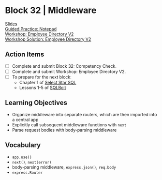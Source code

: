 # Block 32 | Middleware

[Slides](https://docs.google.com/presentation/d/e/2PACX-1vRbdqycby2M5U6ZbrmNlV-CIB98OW4XaygV8gM1E_9pbwspakiCr3vx3H4T946MUGALr_Z7C30lkdoJ/pub?start=false&loop=false&delayms=3000)\
[Guided Practice: Notepad](https://github.com/FullstackAcademy/Unit4.Notepad)\
[Workshop: Employee Directory V2](https://github.com/FullstackAcademy/Unit4.EmployeeDirectoryV2)\
[Workshop Solution: Employee Directory V2 ](https://github.com/FullstackAcademy/Unit4.EmployeeDirectoryV2.Solution)

## Action Items

- [ ] Complete and submit Block 32: Competency Check.
- [ ] Complete and submit Workshop: Employee Directory V2.
- [ ] To prepare for the next block:
  - Chapter 1 of [Select Star SQL](https://selectstarsql.com/)
  - Lessons 1-5 of [SQLBolt](https://sqlbolt.com/)

## Learning Objectives

- Organize middleware into separate routers, which are then imported into a central app
- Explicitly call subsequent middleware functions with `next`
- Parse request bodies with body-parsing middleware

## Vocabulary

- `app.use()`
- `next()`, `next(error)`
- body-parsing middleware, `express.json()`, `req.body`
- `express.Router`
